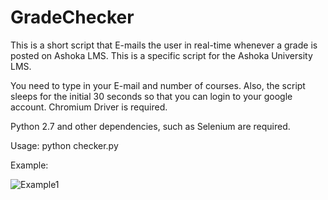# GradeChecker
This is a short script that E-mails the user in real-time whenever a grade is posted on Ashoka LMS. This is a specific script for the Ashoka University LMS.


You need to type in your E-mail and number of courses. Also, the script sleeps for the initial 30 seconds so that you can login to your google account. Chromium Driver is required.

Python 2.7 and other dependencies, such as Selenium are required.

Usage: python checker.py

Example: 

![Example1](Example1?raw=true "Example 1")
